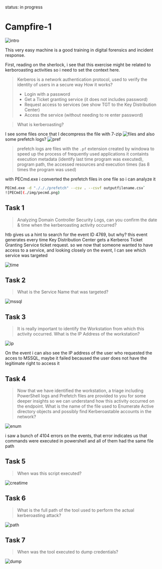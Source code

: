 status: in progress

# Campfire-1

![intro](./img/intro.png)

This very easy machine is a good training in digital forensics and incident response.

First, reading on the sherlock, i see that this exercise might be related to kerboroasting activities so i need to set the context here.

>Kerberos is a network authentication protocol, used to verify the identity of users in a secure way
> How it works?
> - Login with a password
> - Get a Ticket granting service (it does not includes password)
> - Request access to services (we show TGT to the Key Distribution Center)
> - Access the service (without needing to re enter password)

> What is kerberoasting? 
> 


I see some files once that I decompress the file with 7-zip
![files](./img/files.png)
and also some prefetch logs? 
![pref](./img/pref.png)

> prefetch logs are files with the  `.pf` extension created by windowa to speed up the process of frequently used applications
> it containts execution metadata (identify last time program was executed), program path, the accessed resources and execution times (las 8 times the program was used)

with PECmd.exe i converted the prefetch files in one file so i can analyze it

```sh
PECmd.exe -d "./././prefetch" --csv . --csvf outputfilename.csv`
![PECmd](./img/pecmd.png)
```


## Task 1

> Analyzing Domain Controller Security Logs, can you confirm the date & time when the kerberoasting activity occurred?

htb gives us a hint to search for the event ID 4769, but why? 
this event generates every time Key Distribution Center gets a Kerberos Ticket Granting Service ticket request. so we now that someone wanted to have access to a service, and looking closely on the event, I can see which service was targeted

![time](./img/time%20hour.png)



## Task 2
> What is the Service Name that was targeted?

![mssql](./img/mssql.png)


## Task 3

> It is really important to identify the Workstation from which this activity occurred. What is the IP Address of the workstation?

![ip](./img/ip.png)

On the event i can also see the IP address of the user who requested the acces to MSSQL, maybe it failed becaused the user does not have the legitimate right to access it

## Task 4

> Now that we have identified the workstation, a triage including PowerShell logs and Prefetch files are provided to you for some deeper insights so we can understand how this activity occurred on the endpoint. What is the name of the file used to Enumerate Active directory objects and possibly find Kerberoastable accounts in the network?

![enum](./img/enumfile.png)

i saw a bunch of 4104 errors on the events, that error indicates us that commands were executed in powershell and all of them had the same file path

## Task 5

> When was this script executed?

![creatime](./img/creatime.png)



## Task 6

> What is the full path of the tool used to perform the actual kerberoasting attack?

![path](./img/path.png)

## Task 7

> When was the tool executed to dump credentials?

![dump](./img/dump.png)